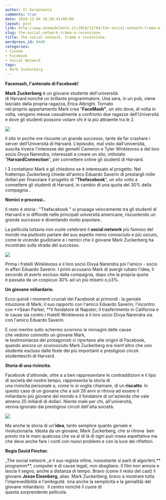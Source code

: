 ```yaml
---
author: Il Gorgonauta
comments: true
date: 2010-12-04 16:36:41+00:00
layout: post
link: http://www.atomodelmale.it/2010/12/04/the-social-network-trama-e-recensione/
slug: the-social-network-trama-e-recensione
title: The social network, trama e recensione.
wordpress_id: 8440
categories:
- Cinema
- Facebook
- Social Network
tags:
- Mark Zuckerberg
---
```


**Facemash, l'antenato di Facebook!**

**Mark Zuckerberg** è un giovane studente dell'università di Harvard nonché un brillante programmatore. Una sera, in un pub, viene lasciato dalla propria ragazza, Erica Albright. Tornato nel proprio appartamento Mark crea "**FaceMash"**, un sito dove, di volta in volta, vengono messe casualmente a confronto due ragazze dell'Università e dove gli studenti possono votare chi è la più attraente tra le 2.


[![](http://www.atomodelmale.it/wp-content/uploads/2010/12/The-Social-Network-film-300x169.jpg)](http://www.atomodelmale.it/wp-content/uploads/2010/12/The-Social-Network-film.jpg)


Il sito in poche ore riscuote un grande successo, tante da far crashare i server dell'Università di Harvard. L'episodio, mal visto dall'università, suscita invece l'interesse dei gemelli Cameron e Tyler Winklevoss e del loro socio Divya Narendra, interessati a creare un sito, intitolato "**HarvardConnection**", per connettere online gli studenti di Harvard.

I 3 contattano Mark e gli chiedono se è interessato al progetto. Nel frattempo Zuckerberg chiede all'amico Eduardo Saverin di prestargli mille dollari per finanziare il progetto di "**Thefacebook**", un sito volto a connettere gli studenti di Harvard, in cambio di una quota del 30% della compagnia..

**Nemici e processi..**

Il resto è storia : "Thefacebook " si propaga velocemente tra gli studenti di Harvard e si diffonde nelle principali università americane, riscuotendo un grande successo e diventando molto popolare..<!-- more -->



La pellicola tuttavia non vuole celebrare il **social network** più famoso del mondo ma piuttosto parlare del suo aspetto meno conosciuto e più oscuro, come le vicende giudiziarie e i nemici che il giovane Mark Zuckerberg ha incontrato sulla strada del successo.


[![](http://www.atomodelmale.it/wp-content/uploads/2010/12/The-Social-Network-film-21-300x173.jpg)](http://www.atomodelmale.it/wp-content/uploads/2010/12/The-Social-Network-film-21.jpg)


Prima i fratelli Winklevoss e il loro socio Divya Narendra poi l'amico - socio in affari Eduardo Saverin. I primi accusano Mark di avergli rubato l'idea, il secondo di averlo escluso dalla compagnia, dopo che la propria quota è passata da un cospicuo 30% ad un più misero o,o3%.

**Un giovane miliardario.**

Ecco quindi i momenti cruciali dei Facebook ai primordi : la geniale intuizione di Mark; il suo rapporto con l'amico Eduardo Saverin; l'incontro con **Sean Parker, **il fondatore di Napster; il trasferimento in California e le cause sia contro i fratelli Winklevoss e il loro socio Divya Narendra sia con l'amico Eduardo Saverin.

E così mentre sullo schermo scorrono le immagini delle cause che vedono coinvolto un giovane Mark, le testimonianze dei protagonisti ci riportano alle origini di Facebook, quando ancora un sconosciuto Mark Zuckerberg era nient'altro che uno studente escluso dalle feste dei più importanti e prestigiosi circoli studenteschi di Harvard.

**Storia di una rivincita.**

Facebook d'altronde, oltre a a ben rappresentare le contraddizioni e il tipo di società del nostro tempo, rappresenta la storia di una rivincita personale o, come lo si voglia chiamare, di un **riscatto**. In questo caso di un giovane che a soli 26 anni si ritrova ad essere il miliardario più giovane del mondo e il fondatore di un'azienda che vale almeno 25 miliardi di dollari. Niente male per chi, all'università, veniva ignorato dai prestigiosi circoli dell'alta società.


[![](http://www.atomodelmale.it/wp-content/uploads/2010/12/The-Social-Network-film-3-300x201.jpg)](http://www.atomodelmale.it/wp-content/uploads/2010/12/The-Social-Network-film-3.jpg)


Ma anche la storia di un'**idea**, tanto semplice quanto geniale e rivoluzionaria. Ideata da un giovane, Mark Zuckerberg, che si ritrova  ben presto tra le mani qualcosa che va al di là di ogni può rosea aspettativa ma che deve anche fare i conti con nuovi problemi e con la luce dei riflettori.

**Regia David Fincher.**

_The social network _e il suo regista infine, nonostante si parli di algoritmi,** programmi**, computer e di cause legali, non sbagliano. Il film non annoia e lascia il segno, anche a distanza di tempo. Bravo (come il resto del cast) il giovane **Jesse Eisenberg,** alias  Mark Zuckerberg, bravo a mostrare tutta l'imprevedibilità e l'ambiguità  (ma anche la semplicità e la genialità) del giovane miliardario.  Il centro nonché il cuore di questa sorprendente pellicola.
